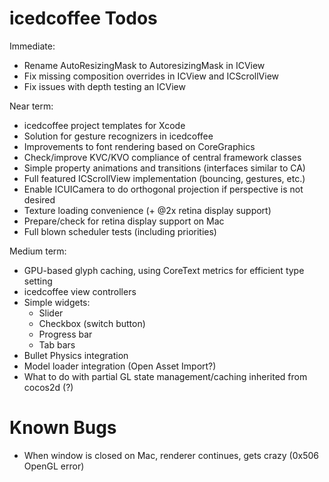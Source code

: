 icedcoffee Todos
================

Immediate:
* Rename AutoResizingMask to AutoresizingMask in ICView
* Fix missing composition overrides in ICView and ICScrollView
* Fix issues with depth testing an ICView

Near term:
* icedcoffee project templates for Xcode
* Solution for gesture recognizers in icedcoffee
* Improvements to font rendering based on CoreGraphics
* Check/improve KVC/KVO compliance of central framework classes
* Simple property animations and transitions (interfaces similar to CA)
* Full featured ICScrollView implementation (bouncing, gestures, etc.)
* Enable ICUICamera to do orthogonal projection if perspective is not desired
* Texture loading convenience (+ @2x retina display support)
* Prepare/check for retina display support on Mac
* Full blown scheduler tests (including priorities)

Medium term:
* GPU-based glyph caching, using CoreText metrics for efficient type setting
* icedcoffee view controllers
* Simple widgets:
  * Slider
  * Checkbox (switch button)
  * Progress bar
  * Tab bars
* Bullet Physics integration
* Model loader integration (Open Asset Import?)
* What to do with partial GL state management/caching inherited from cocos2d (?)


Known Bugs
==========

* When window is closed on Mac, renderer continues, gets crazy (0x506 OpenGL error)
